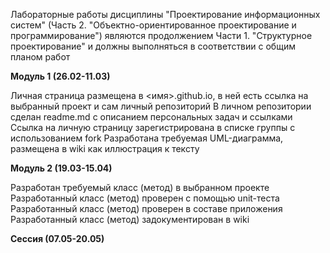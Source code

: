 Лабораторные работы дисциплины "Проектирование информационных систем" (Часть 2. "Объектно-ориентированное проектирование и программирование") являются продолжением Части 1. "Структурное проектирование" и должны выполняться в соответствии с общим планом работ

**Модуль 1 (26.02-11.03)**

Личная страница размещена в <имя>.github.io, в ней есть ссылка на выбранный проект и сам личный репозиторий
В личном репозитории сделан readme.md с описанием персональных задач и ссылками
Ссылка на личную страницу зарегистрирована в списке группы с использованием fork
Разработана требуемая UML-диаграмма, размещена в wiki как иллюстрация к тексту

**Модуль 2 (19.03-15.04)**

Разработан требуемый класс (метод) в выбранном проекте
Разработанный класс (метод) проверен с помощью unit-теста
Разработанный класс (метод) проверен в составе приложения
Разработанный класс (метод) задокументирован в wiki

**Сессия (07.05-20.05)**

